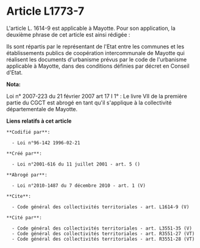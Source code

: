 # Article L1773-7

L'article L. 1614-9 est applicable à Mayotte. Pour son application, la deuxième phrase de cet article est ainsi rédigée : 

Ils sont répartis par le représentant de l'Etat entre les communes et les établissements publics de coopération
intercommunale de Mayotte qui réalisent les documents d'urbanisme prévus par le code de l'urbanisme applicable à Mayotte,
dans des conditions définies par décret en Conseil d'Etat.

**Nota:**

Loi n° 2007-223 du 21 février 2007 art 17 I 1° : Le livre VII de la première partie du CGCT est abrogé en tant qu'il
s'applique à la collectivité départementale de Mayotte.

**Liens relatifs à cet article**

	**Codifié par**:

	  - Loi n°96-142 1996-02-21

	**Créé par**:

	  - Loi n°2001-616 du 11 juillet 2001 - art. 5 ()

	**Abrogé par**:

	  - Loi n°2010-1487 du 7 décembre 2010 - art. 1 (V)

	**Cite**:

	  - Code général des collectivités territoriales - art. L1614-9 (V)

	**Cité par**:

	  - Code général des collectivités territoriales - art. L3551-35 (V)
	  - Code général des collectivités territoriales - art. R3551-27 (VT)
	  - Code général des collectivités territoriales - art. R3551-28 (VT)
